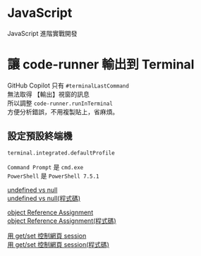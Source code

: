 # JavaScript
JavaScript 進階實戰開發

# 讓 code-runner 輸出到 Terminal
GitHub Copilot 只有 `#terminalLastCommand`  
無法取得 【輸出】視窗的訊息  
所以調整 `code-runner.runInTerminal`  
方便分析錯誤，不用複製貼上，省麻煩。  

## 設定預設終端機
```shell
terminal.integrated.defaultProfile
```
`Command Prompt` 是 `cmd.exe`  
`PowerShell` 是 `PowerShell 7.5.1`  

[undefined vs null](./docs/undefined_vs_null.md)  
[undefined vs null(程式碼)](./src/undefined_vs_null.js)  

[object Reference Assignment](./docs/objectReferenceAssignment.md)  
[object Reference Assignment(程式碼)](./src/objectReferenceAssignment.js)  

[用 get/set 控制網頁 session](./docs/session.md)  
[用 get/set 控制網頁 session(程式碼)](./src/session.js)  
